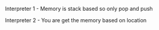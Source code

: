Interpreter 1 - Memory is stack based so only pop and push

Interpreter 2 - You are get the memory based on location
